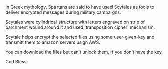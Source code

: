 In Greek mythology, Spartans are said to have used Scytales as tools to deliver encrypted messages during military campaigns.

Scytales were cylindrical structure with letters engraved on strip of parchment wound around it and used 'transposition cipher' mechanism. 

Scytale helps encrypt the selected files using some user-given-key and transmitt them to amazon servers usign AWS.

You can download the files but can't unlock them, if you don't have the key.

God Bless!